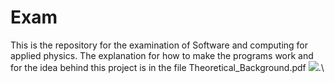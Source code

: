# Exam
This is the repository for the examination of Software and computing for applied physics. The explanation for how to make the programs work and for the idea behind this project
is in the file Theoretical_Background.pdf
<img src="https://render.githubusercontent.com/render/math?math=e^{i \pi} = -1">.\\


